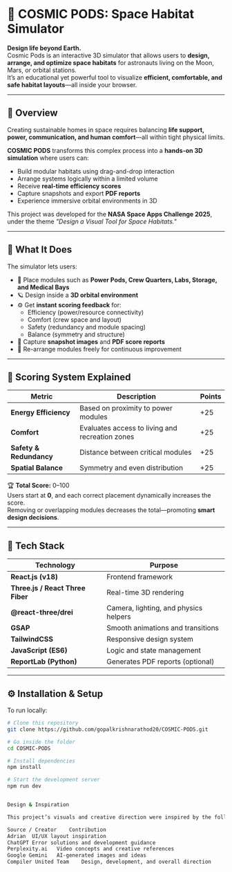# 🚀 COSMIC PODS: Space Habitat Simulator

**Design life beyond Earth.**  
Cosmic Pods is an interactive 3D simulator that allows users to **design, arrange, and optimize space habitats** for astronauts living on the Moon, Mars, or orbital stations.  
It’s an educational yet powerful tool to visualize **efficient, comfortable, and safe habitat layouts**—all inside your browser.

---

## 🌌 Overview

Creating sustainable homes in space requires balancing **life support, power, communication, and human comfort**—all within tight physical limits.

**COSMIC PODS** transforms this complex process into a **hands-on 3D simulation** where users can:
- Build modular habitats using drag-and-drop interaction  
- Arrange systems logically within a limited volume  
- Receive **real-time efficiency scores**  
- Capture snapshots and export **PDF reports**  
- Experience immersive orbital environments in 3D  

This project was developed for the **NASA Space Apps Challenge 2025**, under the theme *"Design a Visual Tool for Space Habitats."*

---

## 🧠 What It Does

The simulator lets users:
- 🧩 Place modules such as **Power Pods, Crew Quarters, Labs, Storage, and Medical Bays**
- 🪐 Design inside a **3D orbital environment**
- ⚙️ Get **instant scoring feedback** for:
  - Efficiency (power/resource connectivity)
  - Comfort (crew space and layout)
  - Safety (redundancy and module spacing)
  - Balance (symmetry and structure)
- 📸 Capture **snapshot images** and **PDF score reports**
- 🔄 Re-arrange modules freely for continuous improvement

---

## 🧩 Scoring System Explained

| Metric | Description | Points |
|---------|--------------|--------|
| **Energy Efficiency** | Based on proximity to power modules | +25 |
| **Comfort** | Evaluates access to living and recreation zones | +25 |
| **Safety & Redundancy** | Distance between critical modules | +25 |
| **Spatial Balance** | Symmetry and even distribution | +25 |

🏆 **Total Score:** 0–100  
Users start at **0**, and each correct placement dynamically increases the score.  
Removing or overlapping modules decreases the total—promoting **smart design decisions**.

---

## 🧭 Tech Stack

| Technology | Purpose |
|-------------|----------|
| **React.js (v18)** | Frontend framework |
| **Three.js / React Three Fiber** | Real-time 3D rendering |
| **@react-three/drei** | Camera, lighting, and physics helpers |
| **GSAP** | Smooth animations and transitions |
| **TailwindCSS** | Responsive design system |
| **JavaScript (ES6)** | Logic and state management |
| **ReportLab (Python)** | Generates PDF reports (optional) |

---

## ⚙️ Installation & Setup

To run locally:

```bash
# Clone this repository
git clone https://github.com/gopalkrishnarathod20/COSMIC-PODS.git

# Go inside the folder
cd COSMIC-PODS

# Install dependencies
npm install

# Start the development server
npm run dev


Design & Inspiration

This project’s visuals and creative direction were inspired by the following amazing sources and creators:

Source / Creator	Contribution
Adrian	UI/UX layout inspiration
ChatGPT	Error solutions and development guidance
Perplexity.ai	Video concepts and creative references
Google Gemini	AI-generated images and ideas
Compiler United Team	Design, development, and overall direction
